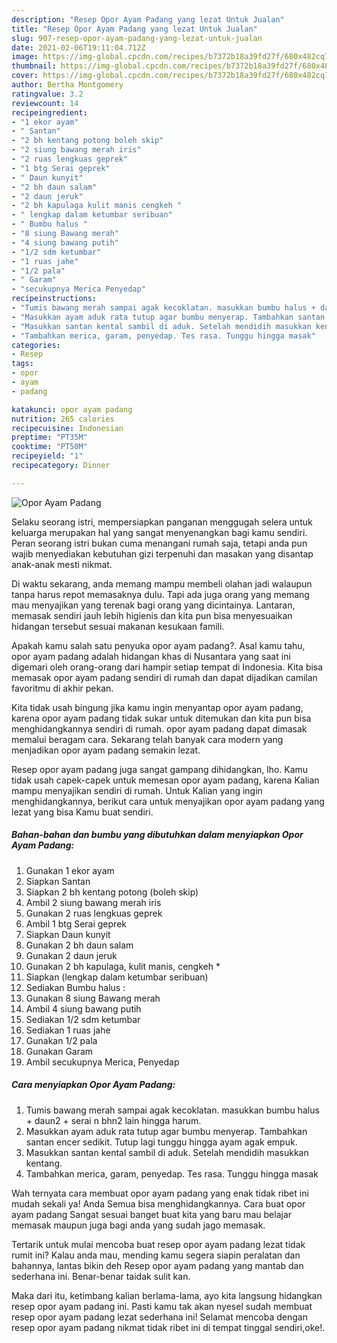 ```yaml
---
description: "Resep Opor Ayam Padang yang lezat Untuk Jualan"
title: "Resep Opor Ayam Padang yang lezat Untuk Jualan"
slug: 907-resep-opor-ayam-padang-yang-lezat-untuk-jualan
date: 2021-02-06T19:11:04.712Z
image: https://img-global.cpcdn.com/recipes/b7372b18a39fd27f/680x482cq70/opor-ayam-padang-foto-resep-utama.jpg
thumbnail: https://img-global.cpcdn.com/recipes/b7372b18a39fd27f/680x482cq70/opor-ayam-padang-foto-resep-utama.jpg
cover: https://img-global.cpcdn.com/recipes/b7372b18a39fd27f/680x482cq70/opor-ayam-padang-foto-resep-utama.jpg
author: Bertha Montgomery
ratingvalue: 3.2
reviewcount: 14
recipeingredient:
- "1 ekor ayam"
- " Santan"
- "2 bh kentang potong boleh skip"
- "2 siung bawang merah iris"
- "2 ruas lengkuas geprek"
- "1 btg Serai geprek"
- " Daun kunyit"
- "2 bh daun salam"
- "2 daun jeruk"
- "2 bh kapulaga kulit manis cengkeh "
- " lengkap dalam ketumbar seribuan"
- " Bumbu halus "
- "8 siung Bawang merah"
- "4 siung bawang putih"
- "1/2 sdm ketumbar"
- "1 ruas jahe"
- "1/2 pala"
- " Garam"
- "secukupnya Merica Penyedap"
recipeinstructions:
- "Tumis bawang merah sampai agak kecoklatan. masukkan bumbu halus + daun2 + serai n bhn2 lain hingga harum."
- "Masukkan ayam aduk rata tutup agar bumbu menyerap. Tambahkan santan encer sedikit. Tutup lagi tunggu hingga ayam agak empuk."
- "Masukkan santan kental sambil di aduk. Setelah mendidih masukkan kentang."
- "Tambahkan merica, garam, penyedap. Tes rasa. Tunggu hingga masak"
categories:
- Resep
tags:
- opor
- ayam
- padang

katakunci: opor ayam padang 
nutrition: 265 calories
recipecuisine: Indonesian
preptime: "PT35M"
cooktime: "PT50M"
recipeyield: "1"
recipecategory: Dinner

---
```



![Opor Ayam Padang](https://img-global.cpcdn.com/recipes/b7372b18a39fd27f/680x482cq70/opor-ayam-padang-foto-resep-utama.jpg)

Selaku seorang istri, mempersiapkan panganan menggugah selera untuk keluarga merupakan hal yang sangat menyenangkan bagi kamu sendiri. Peran seorang istri bukan cuma menangani rumah saja, tetapi anda pun wajib menyediakan kebutuhan gizi terpenuhi dan masakan yang disantap anak-anak mesti nikmat.

Di waktu  sekarang, anda memang mampu membeli olahan jadi walaupun tanpa harus repot memasaknya dulu. Tapi ada juga orang yang memang mau menyajikan yang terenak bagi orang yang dicintainya. Lantaran, memasak sendiri jauh lebih higienis dan kita pun bisa menyesuaikan hidangan tersebut sesuai makanan kesukaan famili. 



Apakah kamu salah satu penyuka opor ayam padang?. Asal kamu tahu, opor ayam padang adalah hidangan khas di Nusantara yang saat ini digemari oleh orang-orang dari hampir setiap tempat di Indonesia. Kita bisa memasak opor ayam padang sendiri di rumah dan dapat dijadikan camilan favoritmu di akhir pekan.

Kita tidak usah bingung jika kamu ingin menyantap opor ayam padang, karena opor ayam padang tidak sukar untuk ditemukan dan kita pun bisa menghidangkannya sendiri di rumah. opor ayam padang dapat dimasak memalui beragam cara. Sekarang telah banyak cara modern yang menjadikan opor ayam padang semakin lezat.

Resep opor ayam padang juga sangat gampang dihidangkan, lho. Kamu tidak usah capek-capek untuk memesan opor ayam padang, karena Kalian mampu menyajikan sendiri di rumah. Untuk Kalian yang ingin menghidangkannya, berikut cara untuk menyajikan opor ayam padang yang lezat yang bisa Kamu buat sendiri.

<!--inarticleads1-->

##### Bahan-bahan dan bumbu yang dibutuhkan dalam menyiapkan Opor Ayam Padang:

1. Gunakan 1 ekor ayam
1. Siapkan  Santan
1. Siapkan 2 bh kentang potong (boleh skip)
1. Ambil 2 siung bawang merah iris
1. Gunakan 2 ruas lengkuas geprek
1. Ambil 1 btg Serai geprek
1. Siapkan  Daun kunyit
1. Gunakan 2 bh daun salam
1. Gunakan 2 daun jeruk
1. Gunakan 2 bh kapulaga, kulit manis, cengkeh *
1. Siapkan  (lengkap dalam ketumbar seribuan)
1. Sediakan  Bumbu halus :
1. Gunakan 8 siung Bawang merah
1. Ambil 4 siung bawang putih
1. Sediakan 1/2 sdm ketumbar
1. Sediakan 1 ruas jahe
1. Gunakan 1/2 pala
1. Gunakan  Garam
1. Ambil secukupnya Merica, Penyedap




<!--inarticleads2-->

##### Cara menyiapkan Opor Ayam Padang:

1. Tumis bawang merah sampai agak kecoklatan. masukkan bumbu halus + daun2 + serai n bhn2 lain hingga harum.
1. Masukkan ayam aduk rata tutup agar bumbu menyerap. Tambahkan santan encer sedikit. Tutup lagi tunggu hingga ayam agak empuk.
1. Masukkan santan kental sambil di aduk. Setelah mendidih masukkan kentang.
1. Tambahkan merica, garam, penyedap. Tes rasa. Tunggu hingga masak




Wah ternyata cara membuat opor ayam padang yang enak tidak ribet ini mudah sekali ya! Anda Semua bisa menghidangkannya. Cara buat opor ayam padang Sangat sesuai banget buat kita yang baru mau belajar memasak maupun juga bagi anda yang sudah jago memasak.

Tertarik untuk mulai mencoba buat resep opor ayam padang lezat tidak rumit ini? Kalau anda mau, mending kamu segera siapin peralatan dan bahannya, lantas bikin deh Resep opor ayam padang yang mantab dan sederhana ini. Benar-benar taidak sulit kan. 

Maka dari itu, ketimbang kalian berlama-lama, ayo kita langsung hidangkan resep opor ayam padang ini. Pasti kamu tak akan nyesel sudah membuat resep opor ayam padang lezat sederhana ini! Selamat mencoba dengan resep opor ayam padang nikmat tidak ribet ini di tempat tinggal sendiri,oke!.

